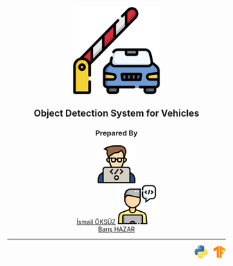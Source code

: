 <div align="center" >
<img src="/icons/barrier.png" width="200">
   
## Object Detection System for Vehicles

### Prepared By

  <a href="https://github.com/ismailoksuz"><img src="/icons/dev1.png" width="90"><br>İsmail ÖKSÜZ</a>
  <a href="https://github.com/barishazar3431"><img src="/icons/dev2.png" width="90"><br>Barış HAZAR</a>
</div> 

<hr>
<div align="right">  
  <a href="https://www.python.org/"><img src="/icons/python.png" width="30"></a>&nbsp&nbsp&nbsp<a href="https://www.tensorflow.org/?gclid=CjwKCAiAqaWdBhAvEiwAGAQltkZJhmQwCzefx4SSIoMwMqkLv_m9egVISKjjJ3MY4sYrJFsqA5FuuBoCPg4QAvD_BwE"><img src="/icons/google-tensorflow-icon.png" width="30"></a>
</div>

